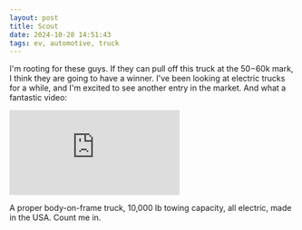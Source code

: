 ```yaml
---
layout: post
title: Scout
date: 2024-10-28 14:51:43
tags: ev, automotive, truck
---
```


I'm rooting for these guys. If they can pull off this truck at the $50-$60k mark, I think they are going to have a winner. I've been looking at electric trucks for a while, and I'm excited to see another entry in the market. And what a fantastic video:

<div class="video-container">
<iframe src="https://www.youtube.com/embed/DHe9X10QpY4?si=4TNkDPMroA8ab2lB" 
frameborder="0" allowfullscreen class="video"></iframe>
</div>

A proper body-on-frame truck, 10,000 lb towing capacity, all electric, made in the USA. Count me in.